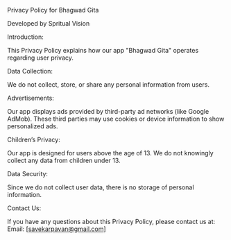 Privacy Policy for Bhagwad Gita

Developed by Spritual Vision

Introduction:

This Privacy Policy explains how our app "Bhagwad Gita" operates regarding user privacy.

Data Collection:

We do not collect, store, or share any personal information from users.

Advertisements:

Our app displays ads provided by third-party ad networks (like Google AdMob). These third parties may use cookies or device information to show personalized ads.

Children’s Privacy:

Our app is designed for users above the age of 13. We do not knowingly collect any data from children under 13.

Data Security:

Since we do not collect user data, there is no storage of personal information.

Contact Us:

If you have any questions about this Privacy Policy, please contact us at:
Email: [savekarpavan@gmail.com]
